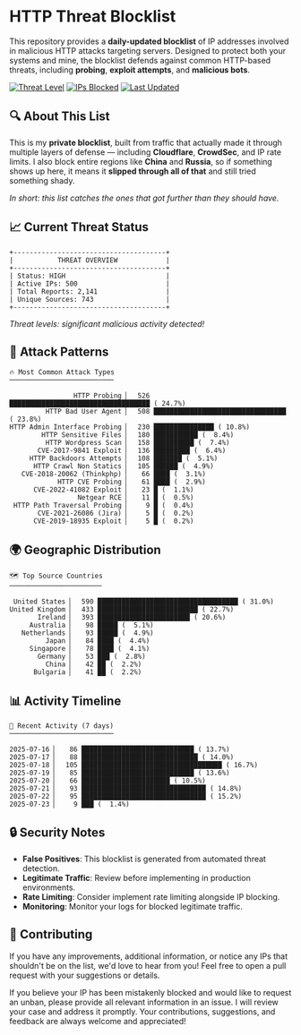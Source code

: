 # HTTP Threat Blocklist

This repository provides a **daily-updated blocklist** of IP addresses involved in malicious HTTP attacks targeting servers. Designed to protect both your systems and mine, the blocklist defends against common HTTP-based threats, including **probing**, **exploit attempts**, and **malicious bots**.

[![Threat Level](https://img.shields.io/badge/Threat%20Level-HIGH-red)](.)
[![IPs Blocked](https://img.shields.io/badge/IPs%20Blocked-500-blue)](.)
[![Last Updated](https://img.shields.io/badge/Updated-2025--07--23-brightgreen)](.)

## 🔍 About This List

This is my **private blocklist**, built from traffic that actually made it through multiple layers of defense — including **Cloudflare**, **CrowdSec**, and IP rate limits. I also block entire regions like **China** and **Russia**, so if something shows up here, it means it **slipped through all of that** and still tried something shady.

*In short: this list catches the ones that got further than they should have.*

## 📈 Current Threat Status

```
+--------------------------------------+
|           THREAT OVERVIEW            |
+--------------------------------------+
| Status: HIGH                         |
| Active IPs: 500                      |
| Total Reports: 2,141                 |
| Unique Sources: 743                  |
+--------------------------------------+
```

*Threat levels: significant malicious activity detected!*

## 🎯 Attack Patterns

```
🔥 Most Common Attack Types
──────────────────────────

                HTTP Probing ▏  526 ███████████████████████████████████ ( 24.7%)
         HTTP Bad User Agent ▏  508 █████████████████████████████████ ( 23.8%)
HTTP Admin Interface Probing ▏  230 ███████████████ ( 10.8%)
        HTTP Sensitive Files ▏  180 ███████████ (  8.4%)
         HTTP Wordpress Scan ▏  158 ██████████ (  7.4%)
       CVE-2017-9841 Exploit ▏  136 █████████ (  6.4%)
     HTTP Backdoors Attempts ▏  108 ███████ (  5.1%)
      HTTP Crawl Non Statics ▏  105 ██████ (  4.9%)
   CVE-2018-20062 (Thinkphp) ▏   66 ████ (  3.1%)
            HTTP CVE Probing ▏   61 ████ (  2.9%)
      CVE-2022-41082 Exploit ▏   23 █ (  1.1%)
                 Netgear RCE ▏   11 █ (  0.5%)
 HTTP Path Traversal Probing ▏    9 █ (  0.4%)
       CVE-2021-26086 (Jira) ▏    5 █ (  0.2%)
      CVE-2019-18935 Exploit ▏    5 █ (  0.2%)
```

## 🌍 Geographic Distribution

```
🗺️ Top Source Countries
───────────────────────

 United States ▏  590 ███████████████████████████████████ ( 31.0%)
United Kingdom ▏  433 █████████████████████████ ( 22.7%)
       Ireland ▏  393 ███████████████████████ ( 20.6%)
     Australia ▏   98 █████ (  5.1%)
   Netherlands ▏   93 █████ (  4.9%)
         Japan ▏   84 ████ (  4.4%)
     Singapore ▏   78 ████ (  4.1%)
       Germany ▏   53 ███ (  2.8%)
         China ▏   42 ██ (  2.2%)
      Bulgaria ▏   41 ██ (  2.2%)
```

## 📊 Activity Timeline

```
📅 Recent Activity (7 days)
──────────────────────────

2025-07-16 ▏   86 ████████████████████████████ ( 13.7%)
2025-07-17 ▏   88 █████████████████████████████ ( 14.0%)
2025-07-18 ▏  105 ███████████████████████████████████ ( 16.7%)
2025-07-19 ▏   85 ████████████████████████████ ( 13.6%)
2025-07-20 ▏   66 ██████████████████████ ( 10.5%)
2025-07-21 ▏   93 ███████████████████████████████ ( 14.8%)
2025-07-22 ▏   95 ███████████████████████████████ ( 15.2%)
2025-07-23 ▏    9 ███ (  1.4%)
```

## 🔒 Security Notes

- **False Positives**: This blocklist is generated from automated threat detection.
- **Legitimate Traffic**: Review before implementing in production environments.
- **Rate Limiting**: Consider implement rate limiting alongside IP blocking.
- **Monitoring**: Monitor your logs for blocked legitimate traffic.

## 🤝 Contributing

If you have any improvements, additional information, or notice any IPs that shouldn't be on the list, we'd love to hear from you! Feel free to open a pull request with your suggestions or details.

If you believe your IP has been mistakenly blocked and would like to request an unban, please provide all relevant information in an issue. I will review your case and address it promptly. Your contributions, suggestions, and feedback are always welcome and appreciated!